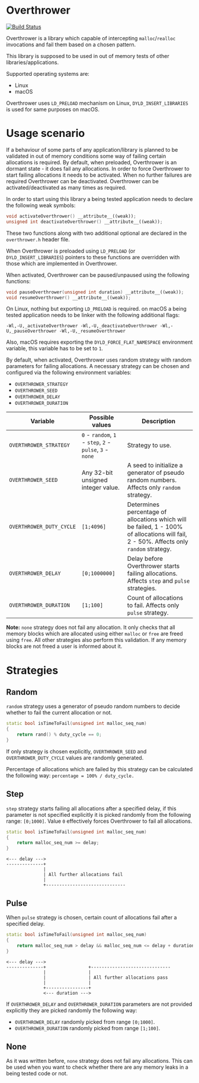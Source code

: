 # Overthrower

[![Build Status](https://travis-ci.com/kutelev/overthrower.svg?branch=master)](https://travis-ci.com/kutelev/overthrower)

Overthrower is a library which capable of intercepting `malloc`/`realloc` invocations and fail them based on a chosen pattern.

This library is supposed to be used in out of memory tests of other libraries/applications.

Supported operating systems are:
* Linux
* macOS

Overthrower uses `LD_PRELOAD` mechanism on Linux, `DYLD_INSERT_LIBRARIES` is used for same purposes on macOS.

# Usage scenario

If a behaviour of some parts of any application/library is planned to be validated in out of memory conditions some way of failing certain allocations is required.
By default, when preloaded, Overthrower is an dormant state - it does fail any allocations.
In order to force Overthrower to start failing allocations it needs to be activated.
When no further failures are required Overthrower can be deactivated.
Overthrower can be activated/deactivated as many times as required.

In order to start using this library a being tested application needs to declare the following weak symbols:
```cpp
void activateOverthrower() __attribute__((weak));
unsigned int deactivateOverthrower() __attribute__((weak));
```

These two functions along with two additional optional are declared in the `overthrower.h` header file.

When Overthrower is preloaded using `LD_PRELOAD` (or `DYLD_INSERT_LIBRARIES`) pointers to these functions are overridden with those which are implemented in Overthrower.  

When activated, Overthrower can be paused/unpaused using the following functions:
```cpp
void pauseOverthrower(unsigned int duration) __attribute__((weak));
void resumeOverthrower() __attribute__((weak));
``` 

On Linux, nothing but exporting `LD_PRELOAD` is required. on macOS a being tested application needs to be linker with the following additional flags:
```
-Wl,-U,_activateOverthrower -Wl,-U,_deactivateOverthrower -Wl,-U,_pauseOverthrower -Wl,-U,_resumeOverthrower
```

Also, macOS requires exporting the `DYLD_FORCE_FLAT_NAMESPACE` environment variable, this variable has to be set to `1`.

By default, when activated, Overthrower uses random strategy with random parameters for failing allocations.
A necessary strategy can be chosen and configured via the following environment variables:
* `OVERTHROWER_STRATEGY`
* `OVERTHROWER_SEED`
* `OVERTHROWER_DELAY`
* `OVERTHROWER_DURATION`

	
| Variable | Possible values | Description |
| - | - | - |
| `OVERTHROWER_STRATEGY` | `0` - `random`, `1` - `step`, `2` - `pulse`, `3` - `none` | Strategy to use. |
| `OVERTHROWER_SEED` | Any 32-bit unsigned integer value. | A seed to initialize a generator of pseudo random numbers. Affects only `random` strategy. |
| `OVERTHROWER_DUTY_CYCLE` | `[1;4096]` | Determines percentage of allocations which will be failed, 1 - 100% of allocations will fail, 2 - 50%. Affects only `random` strategy. |
| `OVERTHROWER_DELAY` | `[0;1000000]` | Delay before Overthrower starts failing allocations. Affects `step` and `pulse` strategies. |
| `OVERTHROWER_DURATION` | `[1;100]` | Count of allocations to fail. Affects only `pulse` strategy. |

**Note:** `none` strategy does not fail any allocation. It only checks that all memory blocks which are allocated using either `malloc` or `free` are freed using `free`.
All other strategies also perform this validation. If any memory blocks are not freed a user is informed about it. 

# Strategies

## Random

`random` strategy uses a generator of pseudo random numbers to decide whether to fail the current allocation or not.

```cpp
static bool isTimeToFail(unsigned int malloc_seq_num)
{
    return rand() % duty_cycle == 0;
}
```

If only strategy is chosen explicitly, `OVERTHROWER_SEED` and `OVERTHROWER_DUTY_CYCLE` values are randomly generated.

Percentage of allocations which are failed by this strategy can be calculated the following way: `percentage = 100% / duty_cycle.`

## Step

`step` strategy starts failing all allocations after a specified delay, if this parameter is not specified explicitly it is picked randomly from the following range: `[0;1000]`.
Value `0` effectively forces Overthrower to fail all allocations.

```cpp
static bool isTimeToFail(unsigned int malloc_seq_num)
{
    return malloc_seq_num >= delay;
}
```

```
<--- delay --->
--------------+
              |
              | All further allocations fail
              |
              +------------------------------
```

## Pulse

When `pulse` strategy is chosen, certain count of allocations fail after a specified delay.

```cpp
static bool isTimeToFail(unsigned int malloc_seq_num)
{
    return malloc_seq_num > delay && malloc_seq_num <= delay + duration;
}
```

```
<--- delay --->
--------------+                +------------------------------
              |                |
              |                | All further allocations pass
              |                |
              +----------------+
              <--- duration --->
```

If `OVERTHROWER_DELAY` and `OVERTHROWER_DURATION` parameters are not provided explicitly they are picked randomly the following way:
* `OVERTHROWER_DELAY` randomly picked from range `[0;1000]`.
* `OVERTHROWER_DURATION` randomly picked from range `[1;100]`.

## None

As it was written before, `none` strategy does not fail any allocations.
This can be used when you want to check whether there are any memory leaks in a being tested code or not.
